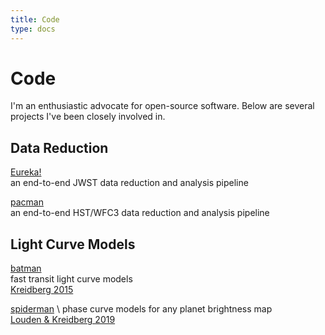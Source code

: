 ```yaml
---
title: Code
type: docs
---
```


# Code
I'm an enthusiastic advocate for open-source software.  Below are several projects I've been closely involved in. 

## Data Reduction 

[Eureka!](https://eurekadocs.readthedocs.io/en/latest/) \
 an end-to-end JWST data reduction and analysis pipeline

[pacman](https://pacmandocs.readthedocs.io/en/latest/) \
an end-to-end HST/WFC3 data reduction and analysis pipeline 

## Light Curve Models

[batman](http://lkreidberg.github.io/batman) \
 fast transit light curve models \
[Kreidberg 2015](https://ui.adsabs.harvard.edu/abs/2015PASP..127.1161K/abstract)

[spiderman](https://spiderman.readthedocs.io/en/latest/) \ 
phase curve models for any planet brightness map \
[Louden \& Kreidberg 2019](https://ui.adsabs.harvard.edu/abs/2018MNRAS.477.2613L/abstract)

